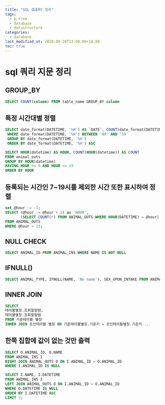```yaml
---
title: "SQL QUERY 정리"
tags:
  - b_tree
  - database
  - datastructure
categories:
  - database
last_modified_at: 2020-09-20T13:00:00+18:00
toc: true
---
```

<script type="text/javascript"
src="https://cdn.mathjax.org/mathjax/latest/MathJax.js?config=TeX-AMS_HTML">
</script>

# sql 쿼리 지문 정리

## GROUP_BY

```SQL
SELECT COUNT(column) FROM table_name GROUP_BY column
```

## 특정 시간대별 정렬

```SQL
SELECT date_format(DATETIME, '%H') AS `DATE`, COUNT(date_format(DATETIME, '%H')) FROM ANIMAL_OUTS
 WHERE date_format(DATETIME, '%H') BETWEEN '09' AND '19'
 GROUP BY date_format(DATETIME, '%H')
 ORDER BY date_format(DATETIME, '%H') ASC
 ```

 ```SQL
 SELECT HOUR(datetime) AS HOUR, COUNT(HOUR(datetime)) AS COUNT
 FROM animal_outs
 GROUP BY HOUR(datetime)
 HAVING HOUR >= 9 AND HOUR <= 19
 ORDER BY HOUR
 ```

## 등록되는 시간인 7~19시를 제외한 시간 또한 표시하여 정렬

```SQL
set @hour := -1;
SELECT (@hour := @hour + 1) as 'HOUR',
       (SELECT COUNT(*) FROM ANIMAL_OUTS WHERE HOUR(DATETIME) = @hour) AS 'COUNT'
FROM ANIMAL_OUTS
WHERE @hour < 23;
```

## NULL CHECK

```SQL
SELECT ANIMAL_ID FROM ANIMAL_INS WHERE NAME IS NOT NULL
```

## IFNULL()

```SQL
SELECT ANIMAL_TYPE, IFNULL(NAME, 'No name'), SEX_UPON_INTAKE FROM ANIMAL_INS
```

## INNER JOIN

```SQL
SELECT
테이블별칭.조회할칼럼,
테이블별칭.조회할칼럼
FROM 기준테이블 별칭
INNER JOIN 조인테이블 별칭 ON 기준테이블별칭.기준키 = 조인테이블별칭.기준키....
```


## 한쪽 집합에 값이 없는 것만 출력
```SQL
SELECT O.ANIMAL_ID, O.NAME
FROM ANIMAL_INS I
RIGHT JOIN ANIMAL_OUTS O ON I.ANIMAL_ID = O.ANIMAL_ID
WHERE I.ANIMAL_ID IS NULL
```

```SQL
SELECT I.NAME, I.DATETIME
FROM ANIMAL_INS I
LEFT JOIN ANIMAL_OUTS O ON I.ANIMAL_ID = O.ANIMAL_ID
WHERE O.DATETIME IS NULL
ORDER BY I.DATETIME ASC
LIMIT 3;
```
